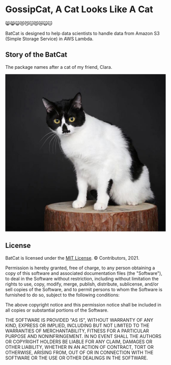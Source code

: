 GossipCat, A Cat Looks Like A Cat
========================================

😸😹😺😻😼😽😾😿🙀🐱

BatCat is designed to help data scientists to handle data from Amazon S3 (Simple Storage Service) in AWS Lambda.

Story of the BatCat
----------------------

The package names after a cat of my friend, Clara. 

<img src="https://raw.githubusercontent.com/Ewen2015/BatCat/master/BatCat.jpeg">


License
-------

BatCat is licensed under the [MIT License](https://github.com/Ewen2015/BatCat/blob/master/LICENSE). © Contributors, 2021.

Permission is hereby granted, free of charge, to any person obtaining a copy
of this software and associated documentation files (the "Software"), to deal
in the Software without restriction, including without limitation the rights
to use, copy, modify, merge, publish, distribute, sublicense, and/or sell
copies of the Software, and to permit persons to whom the Software is
furnished to do so, subject to the following conditions:

The above copyright notice and this permission notice shall be included in all
copies or substantial portions of the Software.

THE SOFTWARE IS PROVIDED "AS IS", WITHOUT WARRANTY OF ANY KIND, EXPRESS OR
IMPLIED, INCLUDING BUT NOT LIMITED TO THE WARRANTIES OF MERCHANTABILITY,
FITNESS FOR A PARTICULAR PURPOSE AND NONINFRINGEMENT. IN NO EVENT SHALL THE
AUTHORS OR COPYRIGHT HOLDERS BE LIABLE FOR ANY CLAIM, DAMAGES OR OTHER
LIABILITY, WHETHER IN AN ACTION OF CONTRACT, TORT OR OTHERWISE, ARISING FROM,
OUT OF OR IN CONNECTION WITH THE SOFTWARE OR THE USE OR OTHER DEALINGS IN THE
SOFTWARE.
